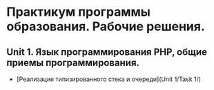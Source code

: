# Практикум программы образования. Рабочие решения.

## Unit 1. Язык программирования PHP, общие приемы программирования.

* [Реализация типизированного стека и очереди](Unit 1/Task 1/)
